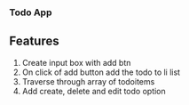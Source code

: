 ### Todo App

## Features

1. Create input box with add btn
2. On click of add button add the todo to li list
3. Traverse through array of todoitems
4. Add create, delete and edit todo option
